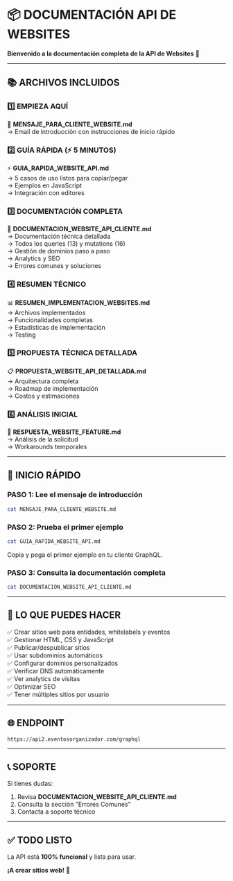 # 📦 DOCUMENTACIÓN API DE WEBSITES

**Bienvenido a la documentación completa de la API de Websites** 🚀

---

## 📚 ARCHIVOS INCLUIDOS

### **1️⃣ EMPIEZA AQUÍ**
📄 **MENSAJE_PARA_CLIENTE_WEBSITE.md**  
→ Email de introducción con instrucciones de inicio rápido

### **2️⃣ GUÍA RÁPIDA (⚡ 5 MINUTOS)**
⚡ **GUIA_RAPIDA_WEBSITE_API.md**  
→ 5 casos de uso listos para copiar/pegar  
→ Ejemplos en JavaScript  
→ Integración con editores  

### **3️⃣ DOCUMENTACIÓN COMPLETA**
📘 **DOCUMENTACION_WEBSITE_API_CLIENTE.md**  
→ Documentación técnica detallada  
→ Todos los queries (13) y mutations (16)  
→ Gestión de dominios paso a paso  
→ Analytics y SEO  
→ Errores comunes y soluciones  

### **4️⃣ RESUMEN TÉCNICO**
📊 **RESUMEN_IMPLEMENTACION_WEBSITES.md**  
→ Archivos implementados  
→ Funcionalidades completas  
→ Estadísticas de implementación  
→ Testing  

### **5️⃣ PROPUESTA TÉCNICA DETALLADA**
📋 **PROPUESTA_WEBSITE_API_DETALLADA.md**  
→ Arquitectura completa  
→ Roadmap de implementación  
→ Costos y estimaciones  

### **6️⃣ ANÁLISIS INICIAL**
💬 **RESPUESTA_WEBSITE_FEATURE.md**  
→ Análisis de la solicitud  
→ Workarounds temporales  

---

## 🚀 INICIO RÁPIDO

### **PASO 1: Lee el mensaje de introducción**
```bash
cat MENSAJE_PARA_CLIENTE_WEBSITE.md
```

### **PASO 2: Prueba el primer ejemplo**
```bash
cat GUIA_RAPIDA_WEBSITE_API.md
```
Copia y pega el primer ejemplo en tu cliente GraphQL.

### **PASO 3: Consulta la documentación completa**
```bash
cat DOCUMENTACION_WEBSITE_API_CLIENTE.md
```

---

## 🎯 LO QUE PUEDES HACER

✅ Crear sitios web para entidades, whitelabels y eventos  
✅ Gestionar HTML, CSS y JavaScript  
✅ Publicar/despublicar sitios  
✅ Usar subdominios automáticos  
✅ Configurar dominios personalizados  
✅ Verificar DNS automáticamente  
✅ Ver analytics de visitas  
✅ Optimizar SEO  
✅ Tener múltiples sitios por usuario  

---

## 🌐 ENDPOINT

```
https://api2.eventosorganizador.com/graphql
```

---

## 📞 SOPORTE

Si tienes dudas:
1. Revisa **DOCUMENTACION_WEBSITE_API_CLIENTE.md**
2. Consulta la sección "Errores Comunes"
3. Contacta a soporte técnico

---

## ✅ TODO LISTO

La API está **100% funcional** y lista para usar.

**¡A crear sitios web!** 🚀


